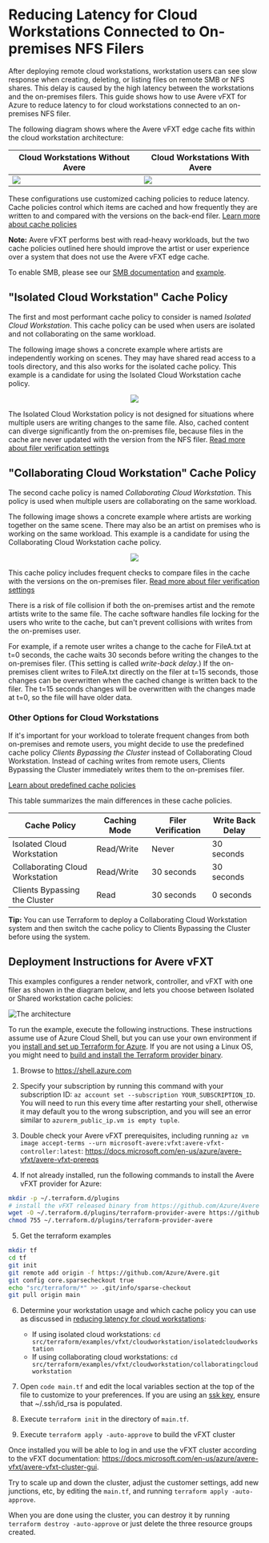 # Reducing Latency for Cloud Workstations Connected to On-premises NFS Filers

After deploying remote cloud workstations, workstation users can see slow response when creating, deleting, or listing files on remote SMB or NFS shares. This delay is caused by the high latency between the workstations and the on-premises filers.  This guide shows how to use Avere vFXT for Azure to reduce latency to for cloud workstations connected to an on-premises NFS filer.  

The following diagram shows where the Avere vFXT edge cache fits within the cloud workstation architecture:

| Cloud Workstations Without Avere | Cloud Workstations With Avere |
| --- | --- |
| <img src="withoutavere.png"> | <img src="withavere.png"> |

These configurations use customized caching policies to reduce latency. Cache policies control which items are cached and how frequently they are written to and compared with the versions on the back-end filer. [Learn more about cache policies](<https://azure.github.io/Avere/legacy/ops_guide/4_7/html/gui_manage_cache_policies.html>)

**Note:** Avere vFXT performs best with read-heavy workloads, but the two cache policies outlined here should improve the artist or user experience over a system that does not use the Avere vFXT edge cache.

To enable SMB, please see our [SMB documentation](../../../providers/terraform-provider-avere#cifs_ad_domain) and [example](../../houdinienvironment#phase-2-scaling-step-3b---cache). <!-- note "cifs" in link - but this refers to a command string -->

## "Isolated Cloud Workstation" Cache Policy

The first and most performant cache policy to consider is named *Isolated Cloud Workstation*.  This cache policy can be used when users are isolated and not collaborating on the same workload.  

The following image shows a concrete example where artists are independently working on scenes.  They may have shared read access to a tools directory, and this also works for the isolated cache policy. This example is a candidate for using the Isolated Cloud Workstation cache policy.

<div style="text-align:center"><img src="isolatedcloudworkstation.png"></div>

The Isolated Cloud Workstation policy is not designed for situations where multiple users are writing changes to the same file. <!-- But it's safe, right? Or does this mean to say that it's not designed for having remote users and local users changing the same files? -->Also, cached content can diverge significantly from the on-premises file, because files in the cache are never updated with the version from the NFS filer. [Read more about filer verification settings](<https://azure.github.io/Avere/legacy/ops_guide/4_7/html/gui_manage_cache_policies.html#cache-policy-settings-advanced-options>)

## "Collaborating Cloud Workstation" Cache Policy

The second cache policy is named *Collaborating Cloud Workstation*.  This policy is used when multiple users are collaborating on the same workload.

The following image shows a concrete example where artists are working together on the same scene.  There may also be an artist on premises who is working on the same workload.  This example is a candidate for using the Collaborating Cloud Workstation cache policy.

<div style="text-align:center"><img src="collaboratingcloudworkstation.png"></div>

This cache policy includes frequent checks to compare files in the cache with the versions on the on-premises filer. [Read more about filer verification settings](<https://azure.github.io/Avere/legacy/ops_guide/4_7/html/gui_manage_cache_policies.html#cache-policy-settings-advanced-options>)

There is a risk of file collision if both the on-premises artist and the remote artists write to the same file. The cache software handles file locking for the users who write to the cache, but can't prevent collisions with writes from the on-premises user.

For example, if a remote user writes a change to the cache for FileA.txt at t=0 seconds, the cache waits 30 seconds before writing the changes to the on-premises filer. (This setting is called *write-back delay*.) If the on-premises client writes to FileA.txt directly on the filer at t=15 seconds, those changes can be overwritten when the cached change is written back to the filer. The t=15 seconds changes will be overwritten with the changes made at t=0, so the file will have older data.

### Other Options for Cloud Workstations

If it's important for your workload to tolerate frequent changes from both on-premises and remote users, you might decide to use the predefined cache policy *Clients Bypassing the Cluster* instead of Collaborating Cloud Workstation. Instead of caching writes from remote users, Clients Bypassing the Cluster immediately writes them to the on-premises filer.

[Learn about predefined cache policies](https://azure.github.io/Avere/legacy/ops_guide/4_7/html/gui_manage_cache_policies.html#predefined-cache-policies)

This table summarizes the main differences in these cache policies.

| Cache Policy                    | Caching Mode | Filer Verification | Write Back Delay |
|---------------------------------|--------------|--------------------|------------------|
| Isolated Cloud Workstation      | Read/Write   | Never              | 30 seconds       |
| Collaborating Cloud Workstation | Read/Write   | 30 seconds         | 30 seconds       |
| Clients Bypassing the Cluster   | Read         | 30 seconds         | 0 seconds        |

**Tip:** You can use Terraform to deploy a Collaborating Cloud Workstation system and then switch the cache policy to Clients Bypassing the Cluster before using the system.

## Deployment Instructions for Avere vFXT

This examples configures a render network, controller, and vFXT with one filer as shown in the diagram below, and lets you choose between Isolated or Shared workstation cache policies:

![The architecture](../../../../../docs/images/terraform/1filer.png)

To run the example, execute the following instructions.  These instructions assume use of Azure Cloud Shell, but you can use your own environment if you [install and set up Terraform for Azure](https://learn.hashicorp.com/tutorials/terraform/install-cli). If you are not using a Linux OS, you might need to [build and install the Terraform provider binary](../../../providers/terraform-provider-avere#build-the-terraform-provider-binary).

1. Browse to https://shell.azure.com

2. Specify your subscription by running this command with your subscription ID:  ```az account set --subscription YOUR_SUBSCRIPTION_ID```.  You will need to run this every time after restarting your shell, otherwise it may default you to the wrong subscription, and you will see an error similar to `azurerm_public_ip.vm is empty tuple`.

3. Double check your Avere vFXT prerequisites, including running `az vm image accept-terms --urn microsoft-avere:vfxt:avere-vfxt-controller:latest`: https://docs.microsoft.com/en-us/azure/avere-vfxt/avere-vfxt-prereqs

4. If not already installed, run the following commands to install the Avere vFXT provider for Azure:
```bash
mkdir -p ~/.terraform.d/plugins
# install the vFXT released binary from https://github.com/Azure/Avere
wget -O ~/.terraform.d/plugins/terraform-provider-avere https://github.com/Azure/Avere/releases/download/tfprovider_v0.9.23/terraform-provider-avere
chmod 755 ~/.terraform.d/plugins/terraform-provider-avere
```

5. Get the terraform examples
```bash
mkdir tf
cd tf
git init
git remote add origin -f https://github.com/Azure/Avere.git
git config core.sparsecheckout true
echo "src/terraform/*" >> .git/info/sparse-checkout
git pull origin main
```

6. Determine your workstation usage and which cache policy you can use as discussed in [reducing latency for cloud workstations](README.md):
    * If using isolated cloud workstations: `cd src/terraform/examples/vfxt/cloudworkstation/isolatedcloudworkstation`
    * If using collaborating cloud workstations: `cd src/terraform/examples/vfxt/cloudworkstation/collaboratingcloudworkstation`

7. Open `code main.tf` and edit the local variables section at the top of the file to customize to your preferences.  If you are using an [ssk key](https://docs.microsoft.com/en-us/azure/virtual-machines/linux/mac-create-ssh-keys), ensure that ~/.ssh/id_rsa is populated.

8. Execute `terraform init` in the directory of `main.tf`.

9. Execute `terraform apply -auto-approve` to build the vFXT cluster

Once installed you will be able to log in and use the vFXT cluster according to the vFXT documentation: https://docs.microsoft.com/en-us/azure/avere-vfxt/avere-vfxt-cluster-gui.

Try to scale up and down the cluster, adjust the customer settings, add new junctions, etc, by editing the `main.tf`, and running `terraform apply -auto-approve`.

When you are done using the cluster, you can destroy it by running `terraform destroy -auto-approve` or just delete the three resource groups created.
